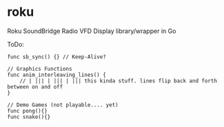 # roku
Roku SoundBridge Radio VFD Display library/wrapper in Go

ToDo:
```
func sb_sync() {} // Keep-Alive?

// Graphics Functions
func anim_interleaving_lines() {
	// | ||| | ||| | ||| this kinda stuff. lines flip back and forth between on and off
}

// Demo Games (not playable.... yet)
func pong(){}
func snake(){}
```
